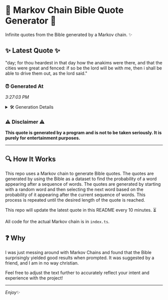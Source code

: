 # 📖 Markov Chain Bible Quote Generator 📖

Infinite quotes from the Bible generated by a Markov chain. ✨

## ✨ Latest Quote ✨
"day; for thou heardest in that day how the anakims were there, and that the cities were great and fenced: if so be the lord will be with me, then i shall be able to drive them out, as the lord said."

### ⏰ Generated At
*3:27:03 PM*

<details>
    <summary>🛠️ Generation Details</summary>
    <p>
        <strong>🌱 Seed:</strong> day;<br>
        <strong>🔄 Iterations:</strong> 41<br>
        <strong>📜 Context History:</strong><br>[ day; ]: for<br>[ day;, for ]: thou<br>[ day;, for, thou ]: heardest<br>[ day;, for, thou, heardest ]: in<br>[ day;, for, thou, heardest, in ]: that<br>[ day;, for, thou, heardest, in, that ]: day<br>[ for, thou, heardest, in, that, day ]: how<br>[ thou, heardest, in, that, day, how ]: the<br>[ heardest, in, that, day, how, the ]: anakims<br>[ in, that, day, how, the, anakims ]: were<br>[ that, day, how, the, anakims, were ]: there,<br>[ day, how, the, anakims, were, there, ]: and<br>[ how, the, anakims, were, there,, and ]: that<br>[ the, anakims, were, there,, and, that ]: the<br>[ anakims, were, there,, and, that, the ]: cities<br>[ were, there,, and, that, the, cities ]: were<br>[ there,, and, that, the, cities, were ]: great<br>[ and, that, the, cities, were, great ]: and<br>[ that, the, cities, were, great, and ]: fenced:<br>[ the, cities, were, great, and, fenced: ]: if<br>[ cities, were, great, and, fenced:, if ]: so<br>[ were, great, and, fenced:, if, so ]: be<br>[ great, and, fenced:, if, so, be ]: the<br>[ and, fenced:, if, so, be, the ]: lord<br>[ fenced:, if, so, be, the, lord ]: will<br>[ if, so, be, the, lord, will ]: be<br>[ so, be, the, lord, will, be ]: with<br>[ be, the, lord, will, be, with ]: me,<br>[ the, lord, will, be, with, me, ]: then<br>[ lord, will, be, with, me,, then ]: i<br>[ will, be, with, me,, then, i ]: shall<br>[ be, with, me,, then, i, shall ]: be<br>[ with, me,, then, i, shall, be ]: able<br>[ me,, then, i, shall, be, able ]: to<br>[ then, i, shall, be, able, to ]: drive<br>[ i, shall, be, able, to, drive ]: them<br>[ shall, be, able, to, drive, them ]: out,<br>[ be, able, to, drive, them, out, ]: as<br>[ able, to, drive, them, out,, as ]: the<br>[ to, drive, them, out,, as, the ]: lord<br>[ drive, them, out,, as, the, lord ]: said.<br>
    </p>
</details>

### ⚠️ Disclaimer ⚠️
**This quote is generated by a program and is not to be taken seriously. It is purely for entertainment purposes.**

---

## 🔍 How It Works

This repo uses a Markov chain to generate Bible quotes. The quotes are generated by using the Bible as a dataset to find the probability of a word appearing after a sequence of words. The quotes are generated by starting with a random word and then selecting the next word based on the probability of it appearing after the current sequence of words. This process is repeated until the desired length of the quote is reached.

This repo will update the latest quote in this README every 10 minutes. ⏳

All code for the actual Markov chain is in `index.ts`.

## ❓ Why

I was just messing around with Markov Chains and found that the Bible surprisingly yielded good results when prompted. 
It was suggested by a friend, and I am in no way christian.

Feel free to adjust the text further to accurately reflect your intent and experience with the project!

---

*Enjoy*✨
